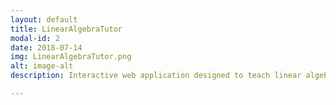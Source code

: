 ```yaml
---
layout: default
title: LinearAlgebraTutor
modal-id: 2
date: 2018-07-14
img: LinearAlgebraTutor.png
alt: image-alt
description: Interactive web application designed to teach linear algebra in an accessible manner. Each topic module has a section where the user can reinforce their learning by answering questions. Project repo available at <a href="https://www.bitbucket.org/ashears/LinearAlgebraTutor">LinearAlgebraTutor Repo</a>

---
```

